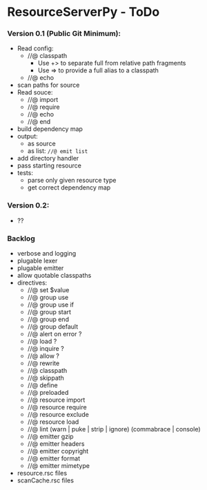 # ResourceServerPy - ToDo


### Version 0.1 (Public Git Minimum):

* Read config:
	* //@ classpath
 		* Use +> to separate full from relative path fragments
 		* Use => to provide a full alias to a classpath
	* //@ echo
* scan paths for source 
* Read souce:
	* //@ import
	* //@ require
	* //@ echo
	* //@ end
* build dependency map
* output: 
	* as source 
	* as list: `//@ emit list`
* add directory handler
* pass starting resource
* tests:
	* parse only given resource type
	* get correct dependency map


### Version 0.2:
* ??


### Backlog
* verbose and logging
* plugable lexer
* plugable emitter
* allow quotable classpaths
* directives:
 	* //@ set $value
	* //@ group use
	* //@ group use if
	* //@ group start
	* //@ group end
	* //@ group default
	* //@ alert on error ?
	* //@ load ?
	* //@ inquire ?
	* //@ allow ?
	* //@ rewrite
	* //@ classpath
	* //@ skippath
	* //@ define
	* //@ preloaded
	* //@ resource import
	* //@ resource require
	* //@ resource exclude
	* //@ resource load
	* //@ lint (warn | puke | strip | ignore) (commabrace | console)
	* //@ emitter gzip
	* //@ emitter headers
	* //@ emitter copyright
	* //@ emitter format
	* //@ emitter mimetype
* resource.rsc files
* scanCache.rsc files